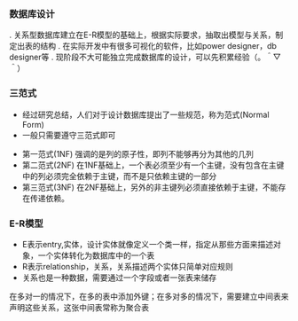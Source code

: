### 数据库设计 <br>
  . 关系型数据库建立在E-R模型的基础上，根据实际要求，抽取出模型与关系，制定出表的结构
  . 在实际开发中有很多可视化的软件，比如power designer，db designer等
  . 现阶段不大可能独立完成数据库的设计，可以先积累经验（。＾▽＾） 

### 三范式 <br>
  - 经过研究总结，人们对于设计数据库提出了一些规范，称为范式(Normal Form)
  - 一般只需要遵守三范式即可 

  * 第一范式(1NF)
		强调的是列的原子性，即列不能够再分为其他的几列
  * 第二范式(2NF)
		在1NF基础上，一个表必须至少有一个主键，没有包含在主键中的列必须完全依赖于主键，而不是只依赖主键的一部分
  * 第三范式(3NF)
		在2NF基础上，另外的非主键列必须直接依赖于主键，不能存在传递依赖。

### E-R模型 <br>
  - E表示entry,实体，设计实体就像定义一个类一样，指定从那些方面来描述对象，一个实体转化为数据库中的一个表
  - R表示relationship，关系，关系描述两个实体只简单对应规则
  - 关系也是一种数据，需要通过一个字段或者一张表来储存

在多对一的情况下，在多的表中添加外键；在多对多的情况下，需要建立中间表来声明这些关系，这张中间表常称为聚合表 <br>